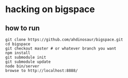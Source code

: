 # hacking on bigspace

## how to run

```
git clone https://github.com/ahdinosaur/bigspace.git
cd bigspace
git checkout master # or whatever branch you want
npm install
git submodule init
git submodule update
node bin/server
browse to http://localhost:8888/
```
